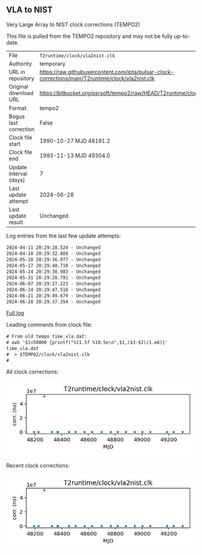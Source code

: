 
## VLA to NIST

Very Large Array to NIST clock corrections (TEMPO2)

This file is pulled from the TEMPO2 repository and may not be fully
up-to-date.

|     |     |
|:--- |:--- |
| File | `T2runtime/clock/vla2nist.clk` |
| Authority | temporary |
| URL in repository | <https://raw.githubusercontent.com/ipta/pulsar-clock-corrections/main/T2runtime/clock/vla2nist.clk> |
| Original download URL | <https://bitbucket.org/psrsoft/tempo2/raw/HEAD/T2runtime/clock/vla2nist.clk> |
| Format | tempo2 |
| Bogus last correction | False |
| Clock file start | 1990-10-27 MJD 48191.2 |
| Clock file end | 1993-11-13 MJD 49304.0 |
| Update interval (days) | 7 |
| Last update attempt | 2024-06-28 |
| Last update result | Unchanged |

Log entries from the last few update attempts:
```
2024-04-11 20:29:28.524 - Unchanged
2024-04-18 20:29:32.888 - Unchanged
2024-05-10 20:29:36.977 - Unchanged
2024-05-17 20:29:40.710 - Unchanged
2024-05-24 20:29:30.983 - Unchanged
2024-05-31 20:29:28.791 - Unchanged
2024-06-07 20:29:27.223 - Unchanged
2024-06-14 20:29:47.518 - Unchanged
2024-06-21 20:29:49.679 - Unchanged
2024-06-28 20:29:37.354 - Unchanged
```
[Full log](https://raw.githubusercontent.com/ipta/pulsar-clock-corrections/main/log/T2runtime/clock/vla2nist.clk.log)

Leading comments from clock file:

    # From old tempo time_vla.dat:
    # awk '$1<50000 {printf("%11.5f %10.5e\n",$1,($3-$2)/1.e6)}' time_vla.dat
    #  > $TEMPO2/clock/vla2nist.clk
    #



All clock corrections:

![plot of all clock corrections](vla2nist.clk.png "All corrections")

Recent clock corrections:

![plot of recent clock corrections](vla2nist.clk.short.png "Recent corrections")

